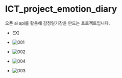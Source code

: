 # ICT_project_emotion_diary
오픈 ai api를 활용해 감정일기장을 만드는 프로젝트입니다.
- EX)

- ![001](https://github.com/jungseoik/ICTproject_emotion_diary/assets/92513469/9b1b7dad-b833-4cf4-9e3d-ac228374b360)

- ![002](https://github.com/jungseoik/ICTproject_emotion_diary/assets/92513469/1543bb51-aa4c-490c-8129-d8428e6879f7)

- ![004](https://github.com/jungseoik/ICTproject_emotion_diary/assets/92513469/e5370796-f857-4ffa-856d-4a46eea18f00)

- ![003](https://github.com/jungseoik/ICTproject_emotion_diary/assets/92513469/863a97fe-d3df-420e-8b52-1c7d9b8e0787)

